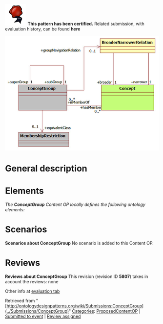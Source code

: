 [![](../images/thumb/b/b5/Certified.png/70px-Certified.png)](../Image/Certified.png "Certified.png") __This pattern has been certified.__
Related submission, with evaluation history, can be found __here__






[![Image:ConceptGroupPattern.jpg](../images/e/e8/ConceptGroupPattern.jpg)](../Image/ConceptGroupPattern.jpg "Image:ConceptGroupPattern.jpg")




#  General description


  




#  Elements


_The __ConceptGroup__ Content OP locally defines the following ontology elements:_


  




#  Scenarios



__Scenarios about ConceptGroup__
No scenario is added to this Content OP.




#  Reviews



__Reviews about ConceptGroup__
This revision (revision ID __5807__) takes in account the reviews: none


Other info at [evaluation tab](http://ontologydesignpatterns.org/wiki/index.php?title=Submissions:ConceptGroup&action=evaluation "http://ontologydesignpatterns.org/wiki/index.php?title=Submissions:ConceptGroup&action=evaluation")




  






Retrieved from "[http://ontologydesignpatterns.org/wiki/Submissions:ConceptGroup](../Submissions/ConceptGroup)"
 [Categories](http://ontologydesignpatterns.org/wiki/Special:Categories "Special:Categories"): [ProposedContentOP](../Category/ProposedContentOP "Category:ProposedContentOP") | [Submitted to event](../Category/Submitted_to_event "Category:Submitted to event") | [Review assigned](../Category/Review_assigned "Category:Review assigned")